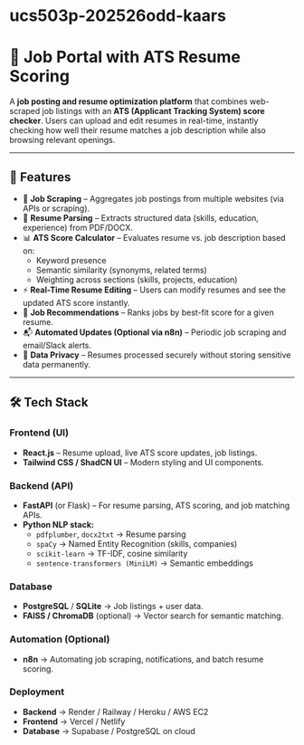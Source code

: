 # ucs503p-202526odd-kaars

# 📌 Job Portal with ATS Resume Scoring

A **job posting and resume optimization platform** that combines web-scraped job listings with an **ATS (Applicant Tracking System) score checker**. Users can upload and edit resumes in real-time, instantly checking how well their resume matches a job description while also browsing relevant openings.

---

## 🚀 Features
- 🔎 **Job Scraping** – Aggregates job postings from multiple websites (via APIs or scraping).
- 📑 **Resume Parsing** – Extracts structured data (skills, education, experience) from PDF/DOCX.
- 📊 **ATS Score Calculator** – Evaluates resume vs. job description based on:
  - Keyword presence
  - Semantic similarity (synonyms, related terms)
  - Weighting across sections (skills, projects, education)
- ⚡ **Real-Time Resume Editing** – Users can modify resumes and see the updated ATS score instantly.
- 🎯 **Job Recommendations** – Ranks jobs by best-fit score for a given resume.
- 📬 **Automated Updates (Optional via n8n)** – Periodic job scraping and email/Slack alerts.
- 🔐 **Data Privacy** – Resumes processed securely without storing sensitive data permanently.

---

## 🛠️ Tech Stack

### Frontend (UI)
- **React.js** – Resume upload, live ATS score updates, job listings.
- **Tailwind CSS / ShadCN UI** – Modern styling and UI components.

### Backend (API)
- **FastAPI** (or Flask) – For resume parsing, ATS scoring, and job matching APIs.
- **Python NLP stack:**
  - `pdfplumber`, `docx2txt` → Resume parsing
  - `spaCy` → Named Entity Recognition (skills, companies)
  - `scikit-learn` → TF-IDF, cosine similarity
  - `sentence-transformers (MiniLM)` → Semantic embeddings

### Database
- **PostgreSQL** / **SQLite** → Job listings + user data.
- **FAISS / ChromaDB** (optional) → Vector search for semantic matching.

### Automation (Optional)
- **n8n** → Automating job scraping, notifications, and batch resume scoring.

### Deployment
- **Backend** → Render / Railway / Heroku / AWS EC2
- **Frontend** → Vercel / Netlify
- **Database** → Supabase / PostgreSQL on cloud
